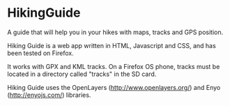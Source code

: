 HikingGuide
===========

A guide that will help you in your hikes with maps, tracks and GPS position.

Hiking Guide is a web app written in HTML, Javascript and CSS, and has been tested on Firefox.

It works with GPX and KML tracks. On a Firefox OS phone, tracks must be located in a directory called "tracks" in the SD card.

Hiking Guide uses the OpenLayers (http://www.openlayers.org/) and Enyo (http://enyojs.com/) libraries.
